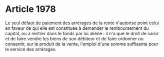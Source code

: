# Article 1978

Le seul défaut de paiement des arrérages de la rente n'autorise point celui en faveur de qui elle est constituée à demander le remboursement du capital, ou à rentrer dans le fonds par lui aliéné : il n'a que le droit de saisir et de faire vendre les biens de son débiteur et de faire ordonner ou consentir, sur le produit de la vente, l'emploi d'une somme suffisante pour le service des arrérages.
